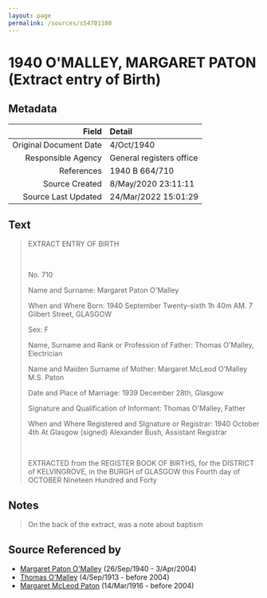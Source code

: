 ```yaml
---
layout: page
permalink: /sources/s54701108
---
```


# 1940 O'MALLEY, MARGARET PATON (Extract entry of Birth)

## Metadata
Field | Detail
---:|:---
Original Document Date | 4/Oct/1940
Responsible Agency | General registers office
References | 1940 B 664/710
Source Created | 8/May/2020 23:11:11
Source Last Updated | 24/Mar/2022 15:01:29

## Text

> EXTRACT ENTRY OF BIRTH
>
> <br/>
>
> No. 710
>
> Name and Surname: Margaret Paton O'Malley
>
> When and Where Born: 1940 September Twenty-sixth 1h 40m AM. 7 Gilbert Street, GLASGOW
>
> Sex: F
>
> Name, Surname and Rank or Profession of Father: Thomas O'Malley, Electrician
>
> Name and Maiden Surname of Mother: Margaret McLeod O'Malley M.S. Paton
>
> Date and Place of Marriage: 1939 December 28th, Glasgow
>
> Signature and Qualification of Informant: Thomas O'Malley, Father
>
> When and Where Registered and SIgnature or Registrar: 1940 October 4th At Glasgow (signed) Alexander Bush, Assistant Registrar
>
> <br/>
>
> EXTRACTED from the REGISTER BOOK OF BIRTHS, for the DISTRICT of KELVINGROVE, in the BURGH of GLASGOW this Fourth day of OCTOBER Nineteen Hundred and Forty
>

## Notes

> On the back of the extract, was a note about baptism
>


## Source Referenced by

* [Margaret Paton O'Malley](../people/@46723082@-margaret-paton-o'malley-b1940-9-26-d2004-4-3.md) (26/Sep/1940 - 3/Apr/2004)
* [Thomas O'Malley](../people/@12568152@-thomas-o'malley-b1913-9-4-d2004.md) (4/Sep/1913 - before 2004)
* [Margaret McLeod Paton](../people/@56209708@-margaret-mcleod-paton-b1916-3-14-d2004.md) (14/Mar/1916 - before 2004)
